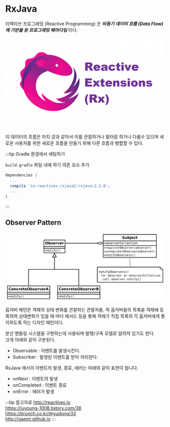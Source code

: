 # RxJava

리엑티브 프로그래밍 (Reactive Programming) 은 _**비동기 데이터 흐름 (Data Flow) 에 기반을 둔 프로그래밍 패러다임**_ 이다.

![리엑티브 프로그래밍](/img/A098.png)

이 데이터의 흐름은 마치 강과 같아서 이를 관찰하거나 필터링 하거나 다룰수 있으며 새로운 사용자를 위한 새로운 흐름을 만들기 위해 다른 흐름과 병합할 수 있다.

:::tip Gradle 환경에서 세팅하기

`build.gradle` 파일 내에 하기 의존 요소 추가

```gradle {3}
dependencies {
  ...
  compile 'io.reactivex.rxjava2:rxjava:2.2.0';
  ...
}
```

:::

## Observer Pattern

![옵저버 패턴](/img/A099.png)

옵저버 패턴은 객체의 상태 변화를 관찰하는 관찰자들, 즉 옵저버들의 목록을 객체에 등록하여 상태변화가 있을 때 마다 메서드 등을 통해 객체가 직접 목록의 각 옵저버에게 통지하도록 하는 디자인 패턴이다.

분산 핸들링 시스템을 구현하는데 사용되며 발행/구독 모델로 알려져 있기도 한다.  
크게 아래와 같이 구분된다.

* Observable : 이벤트를 발생시킨다.
* Subscriber : 발생된 이벤트를 받아 처리한다.

RxJava 에서의 이벤트의 발생, 종료, 에러는 아래와 같이 표현이 됩니다.

* onNext : 이벤트의 발생
* onCompleted : 이벤트 종료
* onError : 에러가 발생


:::tip 참고자료
<http://reactivex.io>  
<https://juyoung-1008.tistory.com/38>  
<https://brunch.co.kr/@yudong/33>  
<http://gaemi.github.io>
:::
